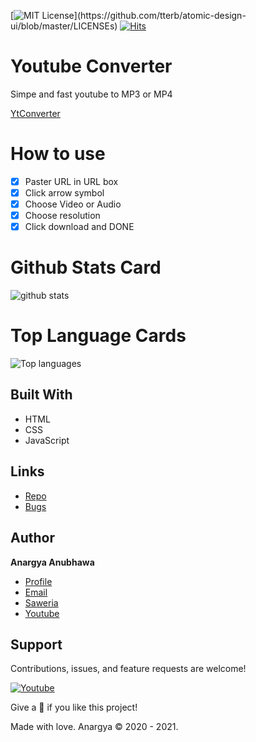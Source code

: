 [![MIT License](https://img.shields.io/apm/l/atomic-design-ui.svg?)](https://github.com/tterb/atomic-design-ui/blob/master/LICENSEs)
[![Hits](https://hits.seeyoufarm.com/api/count/incr/badge.svg?url=https%3A%2F%2Fgithub.com%2Fanargya-anubhawa%2Fytconverter&count_bg=%236B8FF6&title_bg=%23555555&icon=&icon_color=%23E7E7E7&title=Repository+Views&edge_flat=false)](https://hits.seeyoufarm.com)
# Youtube Converter
Simpe and fast youtube to MP3 or MP4

[YtConverter](https://anargya-anubhawa.github.io/ytconverter/ "YtConverter")

# How to use

- [x] Paster URL in URL box
- [x] Click arrow symbol
- [x] Choose Video or Audio
- [x] Choose resolution
- [x] Click download and DONE

# Github Stats Card
![github stats](https://github-readme-stats.vercel.app/api?username=anargya-anubhawa)

# Top Language Cards
![Top languages](https://github-readme-stats.vercel.app/api/top-langs/?username=anargya-anubhawa)

## Built With

- HTML
- CSS
- JavaScript

## Links

- [Repo](https://github.com/anargya-anubhawa/ytconverter "Repo")
- [Bugs](https://github.com/anargya-anubhawa/ytconverter/issues "Issues Page")

## Author

**Anargya Anubhawa**

- [Profile](https://github.com/anargya-anubhawa "Anargya Prima Anubhawa")
- [Email](anargyaprima2@gmail.com?subject=Hi  "Hi!")
- [Saweria](https://saweria.co/AnargyaAnubhawa "Anargya Prima Anubhawa")
- [Youtube](https://youtube.com/channel/UCYbCoNjc_H7gsrlLCUJ-1sg "Anargya Prima Anubhawa")

## Support

Contributions, issues, and feature requests are welcome!

<a href="https://youtube.com/channel/UCYbCoNjc_H7gsrlLCUJ-1sg?sub_confirmation=1"><img alt="Youtube" title="Youtube" src="https://img.shields.io/badge/-Subscribe-red?style=for-the-badge&logo=youtube&logoColor=white"/></a>

Give a 🌟 if you like this project!

Made with love. Anargya © 2020 - 2021.
